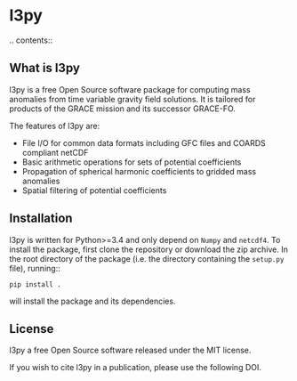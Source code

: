 
l3py
====

.. contents::

What is l3py
------------

l3py is a free Open Source software package for computing mass anomalies from
time variable gravity field solutions. It is tailored for products of the GRACE
mission and its successor GRACE-FO.

The features of l3py are:

 * File I/O for common data formats including GFC files and COARDS compliant netCDF
 * Basic arithmetic operations for sets of potential coefficients
 * Propagation of spherical harmonic coefficients to gridded mass anomalies
 * Spatial filtering of potential coefficients

Installation
------------

l3py is written for Python>=3.4 and only depend on `Numpy` and `netcdf4`. To install
the package, first clone the repository or download the zip archive. In the root directory
of the package (i.e. the directory containing the ``setup.py`` file), running::

    pip install .

will install the package and its dependencies.

License
-------

l3py a free Open Source software released under the MIT license.

If you wish to cite l3py in a publication, please use the following DOI.